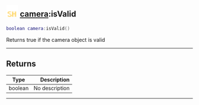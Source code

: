 ## <img src="../../.gitbook/assets/shared.png" width="32" height="32" /> [camera](../camera/README.md):isValid

```lua
boolean camera:isValid()
```

Returns true if the camera object is valid<br>

-----------------
## Returns

| Type   | Description |
| ------ | ----------: |
| boolean | No description |


--------